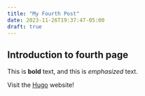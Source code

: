 ```yaml
---
title: "My Fourth Post"
date: 2023-11-26T19:37:47-05:00
draft: true
---
```

## Introduction to fourth page

This is **bold** text, and this is *emphasized* text.

Visit the [Hugo](https://gohugo.io) website!

